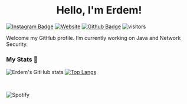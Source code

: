 <h1 align="center">Hello, I'm Erdem!</h1>

[![Instagram Badge](https://img.shields.io/badge/Instagram-E4405F?style=for-the-badge&logo=instagram&logoColor=white&link=https://www.instagram.com/dobrodetell/)](https://www.instagram.com/dobrodetell/)
[![Website](https://img.shields.io/badge/website-000000?style=for-the-badge&logo=About.me&logoColor=white&link=https://www.erdemcalikoglu.com/)](https://www.erdemcalikoglu.com/)
[![Github Badge](https://img.shields.io/badge/-Github-232323?logo=Github&logoColor=white&link=https://space.bilibili.com/7708412)](https://github.com/xassasinsoulx)
![visitors](https://visitor-badge.laobi.icu/badge?page_id=xassasinsoulx)

Welcome my GitHub profile. I’m currently working on Java and Network Security.


### My Stats 🔭

![Erdem's GitHub stats](https://github-stats-xassasinsoulx.vercel.app/api?username=xassasinsoulx&count_private=true&show_icons=true&theme=radical&include_all_commits=true)
[![Top Langs](https://github-stats-xassasinsoulx.vercel.app/api/top-langs/?username=xassasinsoulx&layout=compact&theme=dark&langs_count=6)](https://github.com/xassasinsoulx/github-stats)

    
<br>
    

![Spotify](https://spotify-recently-played-readme.vercel.app/api?user=xassasinsoulx&unique=yes&width=761&count=5)
